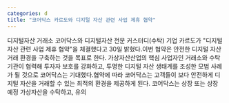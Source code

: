 ```yaml
---
categories: d
title: "코어닥스 카르도와 디지털 자산 관련 사업 제휴 협약"
---
```

디지털자산 거래소 코어닥스와 디지털자산 전문 커스터디(수탁) 기업 카르도가 "디지털 자산 관련 사업 제휴 협약"을 체결했다고 30일 밝혔다.이번 협약은 안전한 디지털 자산 거래 환경을 구축하는 것을 목표로 한다. 가상자산산업의 핵심 사업자인 거래소와 수탁기관이 협력해 투자자 보호를 강화하고, 투명한 디지털 자산 생태계를 조성한 모범 사례가 될 것으로 코어닥스는 기대했다.협약에 따라 코어닥스는 고객들이 보다 안전하게 디지털 자산을 거래할 수 있는 최적의 환경을 제공하게 된다. 코어닥스는 상장 또는 상장 예정 가상자산을 수탁하고, 유의